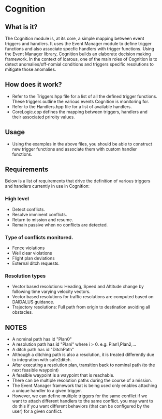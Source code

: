 # Cognition 

## What is it?

The Cognition module is, at its core, a simple mapping between event triggers and handlers. It uses the Event Manager module to define trigger functions and also associate specfic handlers with trigger functions. Using the Event Manager library, Cognition builds an elaborate decision making framework. In the context of Icarous, one of the main roles of Cognition is to detect anomalies/off-nomial conditions and triggers specific resolutions to mitigate those anomalies.  


## How does it work?

- Refer to the Triggers.hpp file for a list of all the defined trigger functions. These triggers outline the various events Cognition is monitoring for.
- Refer to the Handlers.hpp file for a list of available handlers. 
- CoreLogic.cpp defines the mapping between triggers, handlers and their associated priroity values.

## Usage
- Using the examples in the above files, you should be able to construct new trigger functions and associate them with custom handler functions.


## Requirements 

Below is a list of requirements that drive the definition of various triggers and handlers currently in use in Cognition:

### High level 
- Detect conflicts.
- Resolve imminent conflicts.
- Return to mission and resume. 
- Remain passive when no conflicts are detected.

### Type of conflicts monitored.
- Fence violations
- Well clear violations
- Flight plan deviations
- External ditch requests.

### Resolution types
- Vector based resolutions: Heading, Speed and Altitude change by following time varying velocity vectors.
- Vector based resolutions for traffic resolutions are computed based on DAIDALUS guidance.
- Trajectory resolutions: Full path from origin to destination avoiding all obstacles.

## NOTES
- A nominal path has id "Plan0"
- A resolution path has id "Plani" where i > 0. e.g. Plan1,Plan2,... 
- A ditch path has id "DitchPath"
- Although a ditching path is also a resolution, it is treated differently due to integration with safe2ditch.
- After executing a resolution plan, transition back to nominal path (to the next feasible waypoint)
- A feasible waypoint is a waypoint that is reachable.
- There can be multiple resolution paths during the course of a mission.
- The Event Manager framework that is being used only enables attaching a unique handler to a given trigger.
- However, we can define multiple triggers for the same conflict if we want to attach different handlers to the same conflict.
  you may want to do this if you want different behaviors (that can be configured by the user) for a given conflict. 
 


